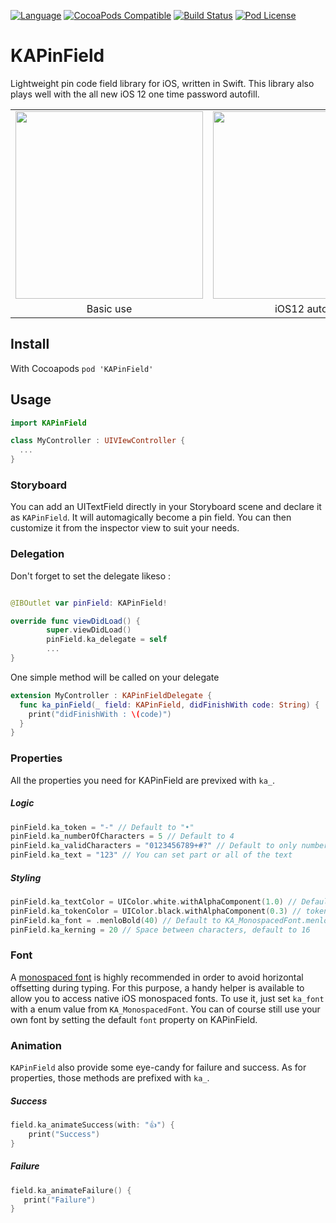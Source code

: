 [![Language](https://img.shields.io/badge/swift-5.0-blue.svg)](http://swift.org)
[![CocoaPods Compatible](https://img.shields.io/cocoapods/v/KAPinField.svg)](https://img.shields.io/cocoapods/v/KAPinField.svg)
[![Build Status](https://travis-ci.org/kirualex/KAPinField.svg?branch=master)](https://travis-ci.org/kirualex/KAPinField)
[![Pod License](http://img.shields.io/cocoapods/l/SDWebImage.svg?style=flat)](https://raw.githubusercontent.com/kirualex/SwiftyGif/master/LICENSE)

# KAPinField
Lightweight pin code field library for iOS, written in Swift.
This library also plays well with the all new iOS 12 one time password autofill.

<table>
  <tr>
    <td>
      <img src="https://github.com/kirualex/KAPinField/blob/2.0.0/preview1.gif"  width="300"  />
    </td>
    <td>
      <img src="https://github.com/kirualex/KAPinField/blob/2.0.0/preview2.gif"  width="300"  />
    </td>
  </tr>
  <tr>
  <td align=center>
      Basic use
    </td>
    <td align=center>
      iOS12 autofill
    </td>
   </tr>
 </table>

## Install
With Cocoapods
`pod 'KAPinField'`

## Usage
```swift
import KAPinField

class MyController : UIVIewController {
  ...
}
```

### Storyboard
You can add an UITextField directly in your Storyboard scene and declare it as `KAPinField`. It will automagically become a pin field. You can then customize it from the inspector view to suit your needs.

### Delegation
Don't forget to set the delegate likeso :
```swift

@IBOutlet var pinField: KAPinField!

override func viewDidLoad() {
        super.viewDidLoad()
        pinField.ka_delegate = self
        ...
}
```

One simple method will be called on your delegate
```swift
extension MyController : KAPinFieldDelegate {
  func ka_pinField(_ field: KAPinField, didFinishWith code: String) {
    print("didFinishWith : \(code)")
  }
}
```

### Properties
All the properties you need for KAPinField are previxed with `ka_`.

##### Logic
```swift
pinField.ka_token = "-" // Default to "•"
pinField.ka_numberOfCharacters = 5 // Default to 4
pinField.ka_validCharacters = "0123456789+#?" // Default to only numbers, "0123456789"
pinField.ka_text = "123" // You can set part or all of the text
```

##### Styling
```swift
pinField.ka_textColor = UIColor.white.withAlphaComponent(1.0) // Default to nib color or black if initialized programmatically.
pinField.ka_tokenColor = UIColor.black.withAlphaComponent(0.3) // token color, default to text color
pinField.ka_font = .menloBold(40) // Default to KA_MonospacedFont.menlo(40)
pinField.ka_kerning = 20 // Space between characters, default to 16
```

### Font
A [monospaced font](https://en.wikipedia.org/wiki/Monospaced_font) is highly recommended in order to avoid horizontal offsetting during typing. For this purpose, a handy helper is available to allow you to access native iOS monospaced fonts.
To use it, just set `ka_font` with a enum value from `KA_MonospacedFont`.
You can of course still use your own font by setting the default `font` property on KAPinField.

### Animation
`KAPinField` also provide some eye-candy for failure and success. As for properties, those methods are prefixed with `ka_`.

##### Success
```swift
field.ka_animateSuccess(with: "👍") {
    print("Success")
}
```

##### Failure
```swift
field.ka_animateFailure() {
   print("Failure")
}
```
